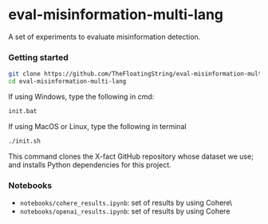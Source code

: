# eval-misinformation-multi-lang

A set of experiments to evaluate misinformation detection.

### Getting started

```bash
git clone https://github.com/TheFloatingString/eval-misinformation-multi-lang.git
cd eval-misinformation-multi-lang
```

If using Windows, type the following in cmd:

```bash
init.bat
```

If using MacOS or Linux, type the following in terminal
```bash
./init.sh
```

This command clones the X-fact GitHub repository whose dataset we use; and installs Python dependencies for this project. 

### Notebooks

* `notebooks/cohere_results.ipynb`: set of results by using Cohere\
* `notebooks/openai_results.ipynb`: set of results by using Cohere

